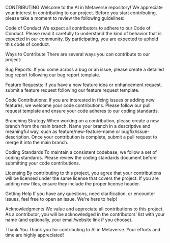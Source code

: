 CONTRIBUTING
Welcome to the AI in Metaverse repository! We appreciate your interest in contributing to our project. Before you start contributing, please take a moment to review the following guidelines:

Code of Conduct
We expect all contributors to adhere to our Code of Conduct. Please read it carefully to understand the kind of behavior that is expected in our community. By participating, you are expected to uphold this code of conduct.

Ways to Contribute
There are several ways you can contribute to our project:

Bug Reports: If you come across a bug or an issue, please create a detailed bug report following our bug report template.

Feature Requests: If you have a new feature idea or enhancement request, submit a feature request following our feature request template.

Code Contributions: If you are interested in fixing issues or adding new features, we welcome your code contributions. Please follow our pull request template and ensure your code adheres to our coding standards.

Branching Strategy
When working on a contribution, please create a new branch from the main branch. Name your branch in a descriptive and meaningful way, such as feature/new-feature-name or bugfix/issue-description. Once your contribution is complete, submit a pull request to merge it into the main branch.

Coding Standards
To maintain a consistent codebase, we follow a set of coding standards. Please review the coding standards document before submitting your code contributions.

Licensing
By contributing to this project, you agree that your contributions will be licensed under the same license that covers the project. If you are adding new files, ensure they include the proper license header.

Getting Help
If you have any questions, need clarification, or encounter issues, feel free to open an issue. We're here to help!

Acknowledgments
We value and appreciate all contributions to this project. As a contributor, you will be acknowledged in the contributors' list with your name (and optionally, your email/website link if you choose).

Thank You
Thank you for contributing to AI in Metaverse. Your efforts and time are highly appreciated!
